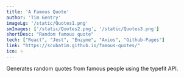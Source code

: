 ```yaml
---
title: 'A Famous Quote'
author: 'Tim Gentry'
imageLg: '/static/Quotes1.png'
smImages: ['/static/Quotes2.png', '/static/Quotes3.png']
shortDesc: "Random famous quote"
tech: ["React", "Jest", "Enzyme", "Axios", "Github-Pages"]
link: "https://scubatim.github.io/famous-quotes/"
ico: ⭐
---
```


Generates random quotes from famous people using the typefit API.